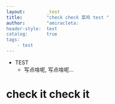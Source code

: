 ```yaml
---
layout:        _test
title:         "check check 菜鸡 test "
author:        "amiracleta:
header-style:  text
catalog:       true
tags:
    - test
---
```


- TEST
  - 写点啥呢, 写点啥呢...

# check it check it
